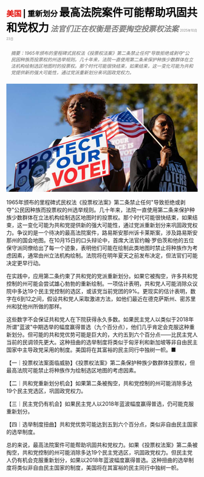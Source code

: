 <span style="color:#E3120B; font-size:14.9pt; font-weight:bold;">美国</span> <span style="color:#000000; font-size:14.9pt; font-weight:bold;">| 重新划分</span>
<span style="color:#000000; font-size:21.0pt; font-weight:bold;">最高法院案件可能帮助巩固共和党权力</span>
<span style="color:#808080; font-size:14.9pt; font-weight:bold; font-style:italic;">法官们正在权衡是否要掏空投票权法案</span>
<span style="color:#808080; font-size:6.2pt;">2025年10月23日</span>

<div style="padding:8px 12px; color:#666; font-size:9.0pt; font-style:italic; margin:12px 0;">摘要：1965年颁布的里程碑式民权法《投票权法案》第二条禁止任何"导致拒绝或剥夺"公民因种族而投票权的州选举规则。几十年来，法院一直使用第二条来保护种族少数群体在立法机构绘制选区地图时的投票权。那个时代可能很快结束，如果结束，这一变化可能为共和党提供新的强大可能性，通过党派重新划分来巩固政党权力。</div>

![](../images/013_A_Supreme_Court_case_could_help_entrench_Republican_power/p0061_img01.jpeg)

1965年颁布的里程碑式民权法《投票权法案》第二条禁止任何"导致拒绝或剥夺"公民因种族而投票权的州选举规则。几十年来，法院一直使用第二条来保护种族少数群体在立法机构绘制选区地图时的投票权。那个时代可能很快结束，如果结束，这一变化可能为共和党提供新的强大可能性，通过党派重新划分来巩固政党权力。争议的是一个待决的最高法院案件，路易斯安那州诉卡莱斯案，涉及路易斯安那州的国会地图。在10月15日的口头辩论中，首席大法官约翰·罗伯茨和他的五位保守派同僚给出了每一个迹象，表明他们可能在绘制此类地图时禁止将种族作为考虑因素，通常由州立法机构绘制。法院将在明年夏天之前发布决定，但法官们可能决定更早行动。

在实践中，应用第二条约束了共和党的党派重新划分。如果它被掏空，许多共和党控制的州可能会尝试雄心勃勃的重新绘制。一项估计表明，共和党人可能消除众议院中多达19个民主党控制的选区，或该党当前党团的9%。更现实的估计表明，数字在6到12之间，假设共和党人采取激进方法，如他们最近在德克萨斯州、密苏里州和犹他州所做的那样。

这些数字不会保证共和党人在下院获得永久多数。如果民主党人以类似于2018年所谓"蓝波"中期选举的幅度赢得普选（九个百分点），他们几乎肯定会克服这种重新划分。但可能的共和党优势可能是巨大的，大约五到六个百分点——比民主党人当前的民调领先更大。这种扭曲的选举制度将类似于匈牙利和新加坡等非自由民主国家中主导政党采用的制度。美国将在其富裕的民主同行中独树一帜。■

【一｜投票权法案面临威胁】《投票权法案》第二条保护种族少数群体投票权，但最高法院可能禁止将种族作为绘制选区地图的考虑因素。

【二｜共和党重新划分机会】如果第二条被掏空，共和党控制的州可能消除多达19个民主党选区，巩固政党权力。

【三｜民主党仍有机会】如果民主党人以2018年蓝波幅度赢得普选，仍可能克服重新划分。

【四｜选举制度扭曲】共和党优势可能达到五到六个百分点，类似非自由民主国家的选举制度。

总的来说，最高法院案件可能帮助巩固共和党权力。如果《投票权法案》第二条被掏空，共和党控制的州可能消除多达19个民主党选区，巩固政党权力。但民主党人仍有机会克服重新划分，如果以2018年蓝波幅度赢得普选。这种扭曲的选举制度将类似非自由民主国家的制度，美国将在其富裕的民主同行中独树一帜。
